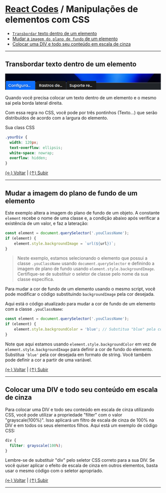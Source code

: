 # [React Codes](https://github.com/systemboys/React_Codes#react-codes "React Codes") / Manipulações de elementos com CSS

- [`Transbordar` texto dentro de um elemento](#transbordar-texto-dentro-de-um-elemento "Transbordar texto dentro de um elemento")
- [Mudar a `imagem do plano de fundo` de um elemento](#mudar-a-imagem-do-plano-de-fundo-de-um-elemento "Mudar a imagem do plano de fundo de um elemento")
- [Colocar uma DIV e todo seu conteúdo em escala de cinza](#colocar-uma-div-e-todo-seu-conte%C3%BAdo-em-escala-de-cinza "Colocar uma DIV e todo seu conteúdo em escala de cinza")

---

## Transbordar texto dentro de um elemento

[![Transbordar texto dentro de um elemento](https://github.com/systemboys/React_Codes/raw/main/CSS%20e%20HTML/Manipula%C3%A7%C3%B5es%20de%20elementos%20com%20CSS/images/Transbordar_texto_dentro_de_um_elemento.png "Transbordar texto dentro de um elemento")](https://github.com/systemboys/React_Codes/raw/main/CSS%20e%20HTML/Manipula%C3%A7%C3%B5es%20de%20elementos%20com%20CSS/images/Transbordar_texto_dentro_de_um_elemento.png "Transbordar texto dentro de um elemento")

Quando você precisa colocar um texto dentro de um elemento e o mesmo sai pela borda lateral direita.

Com essa regra no CSS, você pode por três pontinhos (Texto...) que serão distribuídos de acordo com a largura do elemento.

Sua class CSS

```css
.yourDiv {
  width: 120px;
  text-overflow: ellipsis;
  white-space: nowrap;
  overflow: hidden;
}
```

[(&larr;) Voltar](https://github.com/systemboys/React_Codes#react-codes "Voltar ao Sumário") | 
[(&uarr;) Subir](#react-codes--manipula%C3%A7%C3%B5es-de-elementos-com-css "Subir para o topo")

---

## Mudar a imagem do plano de fundo de um elemento

Este exemplo altera a imagem do plano de fundo de um objeto. A constante `element` recebe o nome de uma classe e, a condição abaixo após verificar a existência de um valor, e faz a lateração:

```javascript
const element = document.querySelector('.youClassName');
if (element) {
    element.style.backgroundImage = `url(${url})`;
}
```

> Neste exemplo, estamos selecionando o elemento que possui a classe `.youClassName` usando `document.querySelector` e definindo a imagem de plano de fundo usando `element.style.backgroundImage`. Certifique-se de substituir o seletor de classe pelo nome da sua classe específica.

Para mudar a cor de fundo de um elemento usando o mesmo script, você pode modificar o código substituindo `backgroundImage` pela cor desejada.

Aqui está o código atualizado para mudar a cor de fundo de um elemento com a classe `.youClassName`:

```javascript
const element = document.querySelector('.youClassName');
if (element) {
    element.style.backgroundColor = 'blue'; // Substitua "blue" pela cor desejada
}
```

Note que aqui estamos usando `element.style.backgroundColor` em vez de `element.style.backgroundImage` para definir a cor de fundo do elemento. Substitua `'blue'` pela cor desejada em formato de string. Você também pode definir a cor a partir de uma variável.

[(&larr;) Voltar](https://github.com/systemboys/React_Codes#react-codes "Voltar ao Sumário") | 
[(&uarr;) Subir](#react-codes--manipula%C3%A7%C3%B5es-de-elementos-com-css "Subir para o topo")

---

## Colocar uma DIV e todo seu conteúdo em escala de cinza

Para colocar uma DIV e todo seu conteúdo em escala de cinza utilizando CSS, você pode utilizar a propriedade "filter" com o valor "grayscale(100%)". Isso aplicará um filtro de escala de cinza de 100% na DIV e em todos os seus elementos filhos. Aqui está um exemplo de código CSS:

```css
div {
  filter: grayscale(100%);
}
```

Lembre-se de substituir "div" pelo seletor CSS correto para a sua DIV. Se você quiser aplicar o efeito de escala de cinza em outros elementos, basta usar o mesmo código com o seletor apropriado.

[(&larr;) Voltar](https://github.com/systemboys/React_Codes#react-codes "Voltar ao Sumário") | 
[(&uarr;) Subir](#react-codes--manipula%C3%A7%C3%B5es-de-elementos-com-css "Subir para o topo")

---
